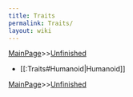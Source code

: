```yaml
---
title: Traits
permalink: Traits/
layout: wiki
---
```


[MainPage](/keeperrl_wiki/ "wikilink")>>[Unfinished](/keeperrl_wiki/Unfinished "wikilink")



- [[:Traits#Humanoid|Humanoid]]

[MainPage](/keeperrl_wiki/ "wikilink")>>[Unfinished](/keeperrl_wiki/Unfinished "wikilink")

